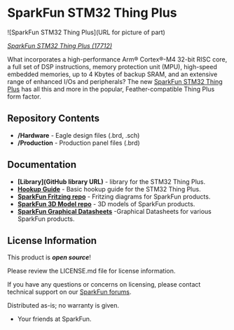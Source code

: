 SparkFun STM32 Thing Plus
========================================

![SparkFun STM32 Thing Plus](URL for picture of part)

[*SparkFun STM32 Thing Plus (17712)*](https://www.sparkfun.com/products/17712)

What incorporates a high-performance Arm® Cortex®-M4 32-bit RISC core, a full set of DSP instructions, memory protection unit (MPU), high-speed embedded memories, up to 4 Kbytes of backup SRAM, and an extensive range of enhanced I/Os and peripherals? The new [SparkFun STM32 Thing Plus](https://www.sparkfun.com/products/17712) has all this and more in the popular, Feather-compatible Thing Plus form factor. 

Repository Contents
-------------------

* **/Hardware** - Eagle design files (.brd, .sch)
* **/Production** - Production panel files (.brd)

Documentation
--------------
* **[Library](GitHub library URL)** - <LANGUAGE> library for the STM32 Thing Plus.
* **[Hookup Guide](https://learn.sparkfun.com/tutorials/stm32-thing-plus-hookup-guide)** - Basic hookup guide for the STM32 Thing Plus.
* **[SparkFun Fritzing repo](https://github.com/sparkfun/Fritzing_Parts)** - Fritzing diagrams for SparkFun products.
* **[SparkFun 3D Model repo](https://github.com/sparkfun/3D_Models)** - 3D models of SparkFun products. 
* **[SparkFun Graphical Datasheets](https://github.com/sparkfun/Graphical_Datasheets)** -Graphical Datasheets for various SparkFun products.

License Information
-------------------

This product is _**open source**_! 

Please review the LICENSE.md file for license information. 

If you have any questions or concerns on licensing, please contact technical support on our [SparkFun forums](https://forum.sparkfun.com/viewforum.php?f=152).

Distributed as-is; no warranty is given.

- Your friends at SparkFun.

_<COLLABORATION CREDIT>_
